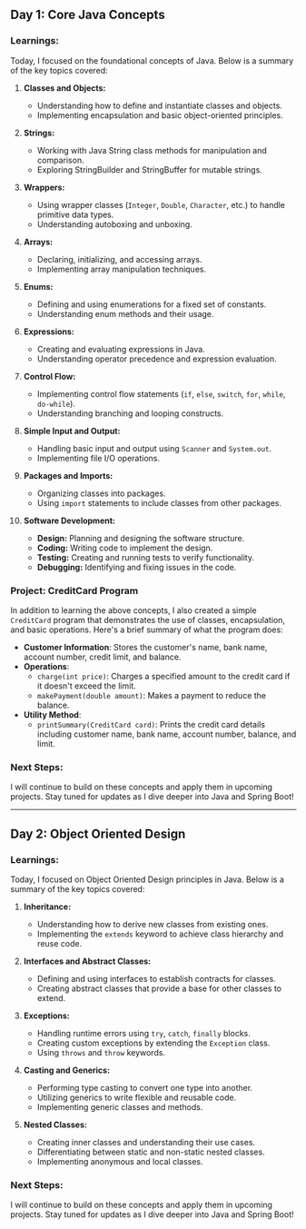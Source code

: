 ## Day 1: Core Java Concepts

### **Learnings:**

Today, I focused on the foundational concepts of Java. Below is a summary of the key topics covered:

1. **Classes and Objects:**
    - Understanding how to define and instantiate classes and objects.
    - Implementing encapsulation and basic object-oriented principles.

2. **Strings:**
    - Working with Java String class methods for manipulation and comparison.
    - Exploring StringBuilder and StringBuffer for mutable strings.

3. **Wrappers:**
    - Using wrapper classes (`Integer`, `Double`, `Character`, etc.) to handle primitive data types.
    - Understanding autoboxing and unboxing.

4. **Arrays:**
    - Declaring, initializing, and accessing arrays.
    - Implementing array manipulation techniques.

5. **Enums:**
    - Defining and using enumerations for a fixed set of constants.
    - Understanding enum methods and their usage.

6. **Expressions:**
    - Creating and evaluating expressions in Java.
    - Understanding operator precedence and expression evaluation.

7. **Control Flow:**
    - Implementing control flow statements (`if`, `else`, `switch`, `for`, `while`, `do-while`).
    - Understanding branching and looping constructs.

8. **Simple Input and Output:**
    - Handling basic input and output using `Scanner` and `System.out`.
    - Implementing file I/O operations.

9. **Packages and Imports:**
    - Organizing classes into packages.
    - Using `import` statements to include classes from other packages.

10. **Software Development:**
    - **Design:** Planning and designing the software structure.
    - **Coding:** Writing code to implement the design.
    - **Testing:** Creating and running tests to verify functionality.
    - **Debugging:** Identifying and fixing issues in the code.


### **Project: CreditCard Program**

In addition to learning the above concepts, I also created a simple `CreditCard` program that demonstrates the use of classes, encapsulation, and basic operations. Here's a brief summary of what the program does:

- **Customer Information**: Stores the customer's name, bank name, account number, credit limit, and balance.
- **Operations**:
   - `charge(int price)`: Charges a specified amount to the credit card if it doesn't exceed the limit.
   - `makePayment(double amount)`: Makes a payment to reduce the balance.
- **Utility Method**:
   - `printSummary(CreditCard card)`: Prints the credit card details including customer name, bank name, account number, balance, and limit.

### **Next Steps:**

I will continue to build on these concepts and apply them in upcoming projects. Stay tuned for updates as I dive deeper into Java and Spring Boot!


---

## Day 2: Object Oriented Design

### **Learnings:**

Today, I focused on Object Oriented Design principles in Java. Below is a summary of the key topics covered:

1. **Inheritance:**
    - Understanding how to derive new classes from existing ones.
    - Implementing the `extends` keyword to achieve class hierarchy and reuse code.

2. **Interfaces and Abstract Classes:**
    - Defining and using interfaces to establish contracts for classes.
    - Creating abstract classes that provide a base for other classes to extend.

3. **Exceptions:**
    - Handling runtime errors using `try`, `catch`, `finally` blocks.
    - Creating custom exceptions by extending the `Exception` class.
    - Using `throws` and `throw` keywords.

4. **Casting and Generics:**
    - Performing type casting to convert one type into another.
    - Utilizing generics to write flexible and reusable code.
    - Implementing generic classes and methods.

5. **Nested Classes:**
    - Creating inner classes and understanding their use cases.
    - Differentiating between static and non-static nested classes.
    - Implementing anonymous and local classes.


### **Next Steps:**

I will continue to build on these concepts and apply them in upcoming projects. Stay tuned for updates as I dive deeper into Java and Spring Boot!
